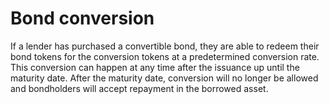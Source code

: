 # Bond conversion

If a lender has purchased a convertible bond, they are able to redeem their bond tokens for the conversion tokens at a predetermined conversion rate. This conversion can happen at any time after the issuance up until the maturity date. After the maturity date, conversion will no longer be allowed and bondholders will accept repayment in the borrowed asset.
